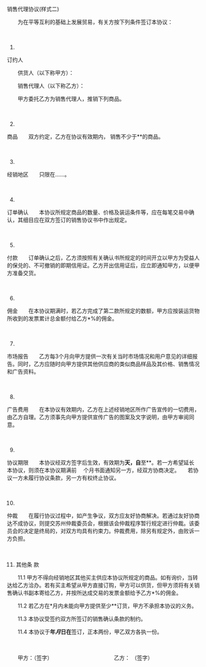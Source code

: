 



销售代理协议(样式二)



 

　　为在平等互利的基础上发展贸易，有关方按下列条件签订本协议：

　　

1. 
订约人　　

　　供货人（以下称甲方）：　　

　　销售代理人（以下称乙方）：　　

　　甲方委托乙方为销售代理人，推销下列商品。

　　

2. 
商品　　双方约定，乙方在协议有效期内， 销售不少于**的商品。

　　

3. 
经销地区　　只限在……。

　　

4. 
订单确认　　本协议所规定商品的数量、价格及装运条件等，应在每笔交易中确认，其细目应在双方签订的销售协议书中作出规定。

　　

5. 
付款　　订单确认之后，乙方须按照有关确认书所规定的时间开立以甲方为受益人的保兑的、不可撤销的即期信用证。乙方开出信用证后，应立即通知甲方，以便甲方准备交货。

　　

6. 
佣金　　在本协议期满时，若乙方完成了第二款所规定的数额，甲方应按装运货物所收到的发票累计总金额付给乙方*%的佣金。

　　

7. 
市场报告　　乙方每3个月向甲方提供一次有关当时市场情况和用户意见的详细报告。同时，乙方应随时向甲方提供其他供应商的类似商品样品及其价格、销售情况和广告资料。

　　

8. 
广告费用　　在本协议有效期内，乙方在上述经销地区所作广告宣传的一切费用，由乙方自理。乙方须事先向甲方提供宣传广告的图案及文字说明，由甲方审阅同意。

　　

9. 
协议期限　　本协议经双方签字后生效，有效期为**天，自**至**。若一方希望延长本协议，则须在本协议期满前　 个月书面通知另一方，经双方协商决定。　　若协议一方未履行协议条款，另一方有权终止协议。

　　

10. 
仲裁　　在履行协议过程中，如产生争议，双方应友好协商解决。若通过友好协商达不成协议，则提交苏州仲裁委员会，根据该会仲裁程序暂行规定进行仲裁。该委员会的决定是终局的，对双方均具有约束力。仲裁费用，除另有规定外，由败诉一方负担。

　　

11. 其他条
款　　

　　11.1 甲方不得向经销地区其他买主供应本协议所规定的商品。如有询价，当转达给乙方洽办。若有买主希望从甲方直接订购，甲方可以供货，但甲方须将有关销售确认书副本寄给乙方，并按所达成交易的发票金额给予乙方*%的佣金。　　

　　11.2 若乙方在*月内未能向甲方提供至少**订货，甲方不承担本协议的义务。　　

　　11.3 本协议受签约双方所签订的销售确认条款的制约。　　

　　11.4 本协议于**年*月*日在**签订，正本两份，甲乙双方各执一份。

　　

　　甲方：（签字）　　　　　　　　　　　　乙方： （签字）

　　